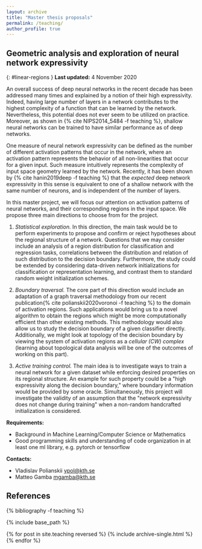 ```yaml
---
layout: archive
title: "Master thesis proposals"
permalink: /teaching/
author_profile: true
---
```


## Geometric analysis and exploration of neural network expressivity
{: #linear-regions }
**Last updated:** 4 November 2020

An overall success of deep neural networks in the recent decade has been addressed many times and explained by a notion of their high expressivity. Indeed, having large number of layers in a network contributes to the highest complexity of a function that can be learned by the network. Nevertheless, this potential does not ever seem to be utilized on practice. Moreover, as shown in {% cite NIPS2014_5484 -f teaching %}, shallow neural networks can be trained to have similar performance as of deep networks.

One measure of neural network expressivity can be defined as the number of different activation patterns that occur in the network, where an activation pattern represents the behavior of all non-linearities that occur for a given input. Such measure intuitively represents the complexity of input space geometry learned by the network. Recently, it has been shown by {% cite hanin2019deep -f teaching %} that the *expected* deep network expressivity in this sense is equivalent to one of a shallow network with the same number of neurons, and is independent of the number of layers.

In this master project, we will focus our attention on activation patterns of neural networks, and their corresponding regions in the input space. We propose three main directions to choose from for the project.

1. *Statistical exploration.* In this direction, the main task would be to perform experiments to propose and confirm or reject hypotheses about the regional structure of a network. Questions that we may consider include an analysis of a region distribution for classification and regression tasks, correlations between the distribution and relation of such distribution to the decision boundary. Furthermore, the study could be extended by considering data-driven network initializations for classification or representation learning, and contrast them to standard random weight initialization schemes.

1. *Boundary traversal.* The core part of this direction would include an adaptation of a graph traversal methodology from our recent publication{% cite polianskii2020voronoi -f teaching %} to the domain of activation regions. Such applications would bring us to a novel algorithm to obtain the regions which might be more computationally efficient than other existing methods. This methodology would also allow us to study the decision boundary of a given classifier directly. Additionally, we might look at topology of the decision boundary by viewing the system of activation regions as a *cellular (CW) complex* (learning about topological data analysis will be one of the outcomes of working on this part).

1. *Active training control.* The main idea is to investigate ways to train a neural network for a given dataset while enforcing desired properties on its regional structure. An example for such property could be a "high expressivity along the decision boundary," where boundary information would be provided by some oracle. Simultaneously, this project will investigate the validity of an assumption that the "network expressivity does not change during training" when a non-random handcrafted initialization is considered.

**Requirements:**<br>
 * Background in Machine Learning/Computer Science or Mathematics
 * Good programming skills and understanding of code organization in at least one ml library, e.g. pytorch or tensorflow

**Contacts:**<br>
 * Vladislav Polianskii <vpol@kth.se>
 * Matteo Gamba <mgamba@kth.se>


## References
{% bibliography -f teaching %}

{% include base_path %}

{% for post in site.teaching reversed %}
  {% include archive-single.html %}
{% endfor %}
